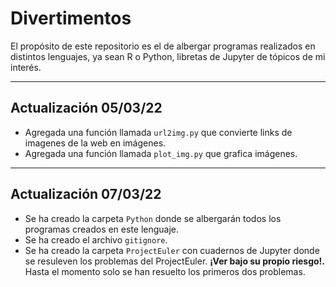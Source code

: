 # Divertimentos

El propósito de este repositorio es el de albergar programas realizados en
distintos lenguajes, ya sean R o Python, libretas de Jupyter de tópicos de mi
interés.

---

## Actualización 05/03/22

- Agregada una función llamada ```url2img.py``` que convierte links de imagenes
de la web en imágenes.
- Agregada una función llamada ```plot_img.py``` que grafica imágenes.

---

## Actualización 07/03/22

- Se ha creado la carpeta ```Python``` donde se albergarán todos los programas
creados en este lenguaje.
- Se ha creado el archivo ```gitignore```.
- Se ha creado la carpeta ```ProjectEuler``` con cuadernos de Jupyter donde se
resuleven los problemas del ProjectEuler. **¡Ver bajo su propio riesgo!.** Hasta
el momento solo se han resuelto los primeros dos problemas.
